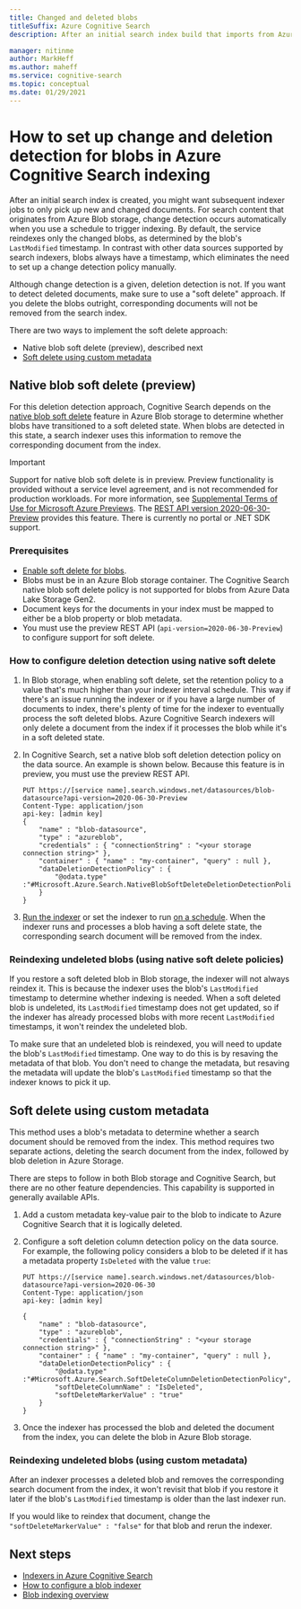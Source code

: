 ```yaml
---
title: Changed and deleted blobs
titleSuffix: Azure Cognitive Search
description: After an initial search index build that imports from Azure Blob storage, subsequent indexing can pick up just those blobs that are changed or deleted. This article explains the details.

manager: nitinme
author: MarkHeff
ms.author: maheff
ms.service: cognitive-search
ms.topic: conceptual
ms.date: 01/29/2021
---
```


# How to set up change and deletion detection for blobs in Azure Cognitive Search indexing

After an initial search index is created, you might want subsequent indexer jobs to only pick up new and changed documents. For search content that originates from Azure Blob storage, change detection occurs automatically when you use a schedule to trigger indexing. By default, the service reindexes only the changed blobs, as determined by the blob's `LastModified` timestamp. In contrast with other data sources supported by search indexers, blobs always have a timestamp, which eliminates the need to set up a change detection policy manually.

Although change detection is a given, deletion detection is not. If you want to detect deleted documents, make sure to use a "soft delete" approach. If you delete the blobs outright, corresponding documents will not be removed from the search index.

There are two ways to implement the soft delete approach:

+ Native blob soft delete (preview), described next
+ [Soft delete using custom metadata](#Soft-delete-using-custom-metadata)

## Native blob soft delete (preview)

For this deletion detection approach, Cognitive Search depends on the [native blob soft delete](../storage/blobs/soft-delete-blob-overview.md) feature in Azure Blob storage to determine whether blobs have transitioned to a soft deleted state. When blobs are detected in this state, a search indexer uses this information to remove the corresponding document from the index.

> [!IMPORTANT]
> Support for native blob soft delete is in preview. Preview functionality is provided without a service level agreement, and is not recommended for production workloads. For more information, see [Supplemental Terms of Use for Microsoft Azure Previews](https://azure.microsoft.com/support/legal/preview-supplemental-terms/). The [REST API version 2020-06-30-Preview](./search-api-preview.md) provides this feature. There is currently no portal or .NET SDK support.

### Prerequisites

+ [Enable soft delete for blobs](../storage/blobs/soft-delete-blob-enable.md).
+ Blobs must be in an Azure Blob storage container. The Cognitive Search native blob soft delete policy is not supported for blobs from Azure Data Lake Storage Gen2.
+ Document keys for the documents in your index must be mapped to either be a blob property or blob metadata.
+ You must use the preview REST API (`api-version=2020-06-30-Preview`) to configure support for soft delete.

### How to configure deletion detection using native soft delete

1. In Blob storage, when enabling soft delete, set the retention policy to a value that's much higher than your indexer interval schedule. This way if there's an issue running the indexer or if you have a large number of documents to index, there's plenty of time for the indexer to eventually process the soft deleted blobs. Azure Cognitive Search indexers will only delete a document from the index if it processes the blob while it's in a soft deleted state.

1. In Cognitive Search, set a native blob soft deletion detection policy on the data source. An example is shown below. Because this feature is in preview, you must use the preview REST API.

    ```http
    PUT https://[service name].search.windows.net/datasources/blob-datasource?api-version=2020-06-30-Preview
    Content-Type: application/json
    api-key: [admin key]
    {
        "name" : "blob-datasource",
        "type" : "azureblob",
        "credentials" : { "connectionString" : "<your storage connection string>" },
        "container" : { "name" : "my-container", "query" : null },
        "dataDeletionDetectionPolicy" : {
            "@odata.type" :"#Microsoft.Azure.Search.NativeBlobSoftDeleteDeletionDetectionPolicy"
        }
    }
    ```

1. [Run the indexer](/rest/api/searchservice/run-indexer) or set the indexer to run [on a schedule](search-howto-schedule-indexers.md). When the indexer runs and processes a blob having a soft delete state, the corresponding search document will be removed from the index.

### Reindexing undeleted blobs (using native soft delete policies)

If you restore a soft deleted blob in Blob storage, the indexer will not always reindex it. This is because the indexer uses the blob's `LastModified` timestamp to determine whether indexing is needed. When a soft deleted blob is undeleted, its `LastModified` timestamp does not get updated, so if the indexer has already processed blobs with more recent `LastModified` timestamps, it won't reindex the undeleted blob. 

To make sure that an undeleted blob is reindexed, you will need to update the blob's `LastModified` timestamp. One way to do this is by resaving the metadata of that blob. You don't need to change the metadata, but resaving the metadata will update the blob's `LastModified` timestamp so that the indexer knows to pick it up.

## Soft delete using custom metadata

This method uses a blob's metadata to determine whether a search document should be removed from the index. This method requires two separate actions, deleting the search document from the index, followed by blob deletion in Azure Storage.

There are steps to follow in both Blob storage and Cognitive Search, but there are no other feature dependencies. This capability is supported in generally available APIs.

1. Add a custom metadata key-value pair to the blob to indicate to Azure Cognitive Search that it is logically deleted.

1. Configure a soft deletion column detection policy on the data source. For example, the following policy considers a blob to be deleted if it has a metadata property `IsDeleted` with the value `true`:

    ```http
    PUT https://[service name].search.windows.net/datasources/blob-datasource?api-version=2020-06-30
    Content-Type: application/json
    api-key: [admin key]

    {
        "name" : "blob-datasource",
        "type" : "azureblob",
        "credentials" : { "connectionString" : "<your storage connection string>" },
        "container" : { "name" : "my-container", "query" : null },
        "dataDeletionDetectionPolicy" : {
            "@odata.type" :"#Microsoft.Azure.Search.SoftDeleteColumnDeletionDetectionPolicy",
            "softDeleteColumnName" : "IsDeleted",
            "softDeleteMarkerValue" : "true"
        }
    }
    ```

1. Once the indexer has processed the blob and deleted the document from the index, you can delete the blob in Azure Blob storage.

### Reindexing undeleted blobs (using custom metadata)

After an indexer processes a deleted blob and removes the corresponding search document from the index, it won't revisit that blob if you restore it later if the blob's `LastModified` timestamp is older than the last indexer run.

If you would like to reindex that document, change the `"softDeleteMarkerValue" : "false"` for that blob and rerun the indexer.

## Next steps

+ [Indexers in Azure Cognitive Search](search-indexer-overview.md)
+ [How to configure a blob indexer](search-howto-indexing-azure-blob-storage.md)
+ [Blob indexing overview](search-blob-storage-integration.md)